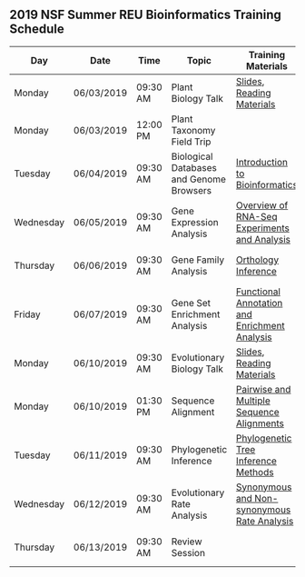 ## 2019 NSF Summer REU Bioinformatics Training Schedule

| **Day**    | **Date**	  | **Time** | **Topic**                              | **Training Materials**                                                | **Exercises**                                    | **Location**           |**Instructor**       |
| --------   | --------   | -------- | ---------                              | ---------                                                             | -----------                                      | -----------            | ------------        |
| Monday     | 06/03/2019 | 09:30 AM | Plant Biology Talk                     | [Slides][biology-slides], [Reading Materials][biology-materials]      |                                                  | 422 Life Sciences Bldg | Mark                |
| Monday     | 06/03/2019 | 12:00 PM | Plant Taxonomy Field Trip              |                                                                       |                                                  |                        | Claude              |
| Tuesday    | 06/04/2019 | 09:30 AM | Biological Databases and Genome Browsers | [Introduction to Bioinformatics][databases-slides]                    | [Database Searching][databases-exercise]         | 402 Life Sciences Bldg | Eric                |
| Wednesday  | 06/05/2019 | 09:30 AM | Gene Expression Analysis               | [Overview of RNA-Seq Experiments and Analysis][expression-slides]     | [DE Analysis][expression-exercise]               | 402 Life Sciences Bldg | Noah                |
| Thursday   | 06/06/2019 | 09:30 AM | Gene Family Analysis                   | [Orthology Inference][genefamily-slides]                              | [Orthogroup Sorting][genefamily-exercise]        | 402 Life Sciences Bldg | Prakash             |
| Friday     | 06/07/2019 | 09:30 AM | Gene Set Enrichment Analysis           | [Functional Annotation and Enrichment Analysis][enrichment-exercise]  | [Gene Ontology Analysis][enrichment-exercise]    | 402 Life Sciences Bldg | Noah                |
| Monday     | 06/10/2019 | 09:30 AM | Evolutionary Biology Talk              | [Slides][evolution-slides], [Reading Materials][evolution-materials]  |                                                  | 403 Life Sciences Bldg | Claude              |
| Monday     | 06/10/2019 | 01:30 PM | Sequence Alignment                     | [Pairwise and Multiple Sequence Alignments][alignment-slides]         | [Orthogroup Alignments][alignment-exercise]      | 402 Life Sciences Bldg | Eric                |
| Tuesday    | 06/11/2019 | 09:30 AM | Phylogenetic Inference                 | [Phylogenetic Tree Inference Methods][phylogenetic-slides]            | [Orthogroup Phylogenies][phylogenetic-exercise]  | 402 Life Sciences Bldg | Prakash             |
| Wednesday  | 06/12/2019 | 09:30 AM | Evolutionary Rate Analysis             | [Synonymous and Non-synonymous Rate Analysis][rates-slides]           | [Kaks Analysis][rates-exercise]                  | 402 Life Sciences Bldg | Noah                |
| Thursday   | 06/13/2019 | 09:30 AM | Review  Session                        |                                                                       |                                                  | 402 Life Sciences Bldg | Noah, Eric, Prakash |

[biology-slides]:        https://github.com/dePamphilis/NSF-Summer-REU-Bioinformatics-Training/tree/master/docs
[biology-materials]:     https://github.com/dePamphilis/NSF-Summer-REU-Bioinformatics-Training/tree/master/docs
[databases-slides]:      https://bioboot.github.io/bioinf525_w16/class-material/lecture1-1_525_W16_large.pdf
[databases-exercise]:    https://bioboot.github.io/bioinf525_w16/class-material/lab_1.1_w16.pdf
[expression-slides]:     https://github.com/dePamphilis/NSF-Summer-REU-Bioinformatics-Training/tree/master/docs
[expression-exercise]:   https://galaxyproject.github.io/training-material/topics/transcriptomics/tutorials/ref-based/tutorial.html
[genefamily-slides]:     https://github.com/dePamphilis/NSF-Summer-REU-Bioinformatics-Training/tree/master/docs
[genefamily-exercise]:   https://galaxyproject.org/tutorials/pt_gfam/
[enrichment-exercise]:   https://github.com/dePamphilis/NSF-Summer-REU-Bioinformatics-Training/tree/master/docs
[enrichment-exercise]:   https://github.com/dePamphilis/NSF-Summer-REU-Bioinformatics-Training/tree/master/docs
[evolution-slides]:      https://github.com/dePamphilis/NSF-Summer-REU-Bioinformatics-Training/tree/master/docs
[evolution-materials]:   https://github.com/dePamphilis/NSF-Summer-REU-Bioinformatics-Training/tree/master/docs
[alignment-slides]:      https://github.com/dePamphilis/NSF-Summer-REU-Bioinformatics-Training/tree/master/docs
[alignment-exercise]:    https://github.com/dePamphilis/NSF-Summer-REU-Bioinformatics-Training/tree/master/docs
[phylogenetic-slides]:   https://github.com/dePamphilis/NSF-Summer-REU-Bioinformatics-Training/tree/master/docs
[phylogenetic-exercise]: https://github.com/dePamphilis/NSF-Summer-REU-Bioinformatics-Training/tree/master/docs
[rates-slides]:          https://github.com/dePamphilis/NSF-Summer-REU-Bioinformatics-Training/tree/master/docs
[rates-exercise]:        https://github.com/dePamphilis/NSF-Summer-REU-Bioinformatics-Training/tree/master/docs
